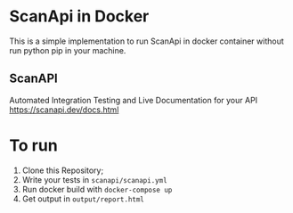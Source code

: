 # ScanApi in Docker 

This is a simple implementation to run ScanApi in docker container without run python pip in your machine.

## ScanAPI

Automated Integration Testing and Live Documentation for your API
https://scanapi.dev/docs.html

# To run

1. Clone this Repository;
2. Write your tests in `scanapi/scanapi.yml`
3. Run docker build with `docker-compose up`
4. Get output in `output/report.html`